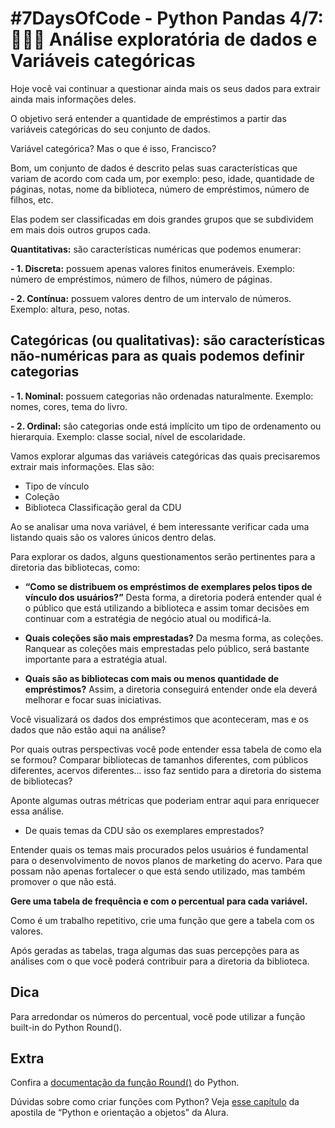 # #7DaysOfCode - Python Pandas 4/7: 👩🏽‍💻 Análise exploratória de dados e Variáveis categóricas

Hoje você vai continuar a questionar ainda mais os seus dados para extrair ainda mais informações deles.

O objetivo será entender a quantidade de empréstimos a partir das variáveis categóricas do seu conjunto de dados.

Variável categórica? Mas o que é isso, Francisco?

Bom, um conjunto de dados é descrito pelas suas características que variam de acordo com cada um, por exemplo: peso, idade, quantidade de páginas, notas, nome da biblioteca, número de empréstimos, número de filhos, etc.

Elas podem ser classificadas em dois grandes grupos que se subdividem em mais dois outros grupos cada.

**Quantitativas:** são características numéricas que podemos enumerar:

**- 1. Discreta:** possuem apenas valores finitos enumeráveis. Exemplo: número de empréstimos, número de filhos, número de páginas.

**- 2. Contínua:** possuem valores dentro de um intervalo de números. Exemplo: altura, peso, notas.

## Categóricas (ou qualitativas): são características não-numéricas para as quais podemos definir categorias

**- 1. Nominal:** possuem categorias não ordenadas naturalmente. Exemplo: nomes, cores, tema do livro.

**- 2. Ordinal:** são categorias onde está implícito um tipo de ordenamento ou hierarquia. Exemplo: classe social, nível de escolaridade.

Vamos explorar algumas das variáveis categóricas das quais precisaremos extrair mais informações. Elas são:

- Tipo de vínculo
- Coleção
- Biblioteca
Classificação geral da CDU

Ao se analisar uma nova variável, é bem interessante verificar cada uma listando quais são os valores únicos dentro delas.

Para explorar os dados, alguns questionamentos serão pertinentes para a diretoria das bibliotecas, como:

- **“Como se distribuem os empréstimos de exemplares pelos tipos de vínculo dos usuários?”**
  Desta forma, a diretoria poderá entender qual é o público que está utilizando a biblioteca e assim tomar decisões em continuar com a estratégia de negócio atual ou modificá-la.

- **Quais coleções são mais emprestadas?**
  Da mesma forma, as coleções. Ranquear as coleções mais emprestadas pelo público, será bastante importante para a estratégia atual.

- **Quais são as bibliotecas com mais ou menos quantidade de empréstimos?**
  Assim, a diretoria conseguirá entender onde ela deverá melhorar e focar suas iniciativas.

Você visualizará os dados dos empréstimos que aconteceram, mas e os dados que não estão aqui na análise?

Por quais outras perspectivas você pode entender essa tabela de como ela se formou? Comparar bibliotecas de tamanhos diferentes, com públicos diferentes, acervos diferentes... isso faz sentido para a diretoria do sistema de bibliotecas?

Aponte algumas outras métricas que poderiam entrar aqui para enriquecer essa análise.

- De quais temas da CDU são os exemplares emprestados?

Entender quais os temas mais procurados pelos usuários é fundamental para o desenvolvimento de novos planos de marketing do acervo. Para que possam não apenas fortalecer o que está sendo utilizado, mas também promover o que não está.

**Gere uma tabela de frequência e com o percentual para cada variável.**

Como é um trabalho repetitivo, crie uma função que gere a tabela com os valores.

Após geradas as tabelas, traga algumas das suas percepções para as análises com o que você poderá contribuir para a diretoria da biblioteca.

## Dica

Para arredondar os números do percentual, você pode utilizar a função built-in do Python Round().

## Extra

Confira a [documentação da função Round()](https://docs.python.org/pt-br/3/library/functions.html?utm_medium=email&_hsenc=p2ANqtz-8b7QrRRa2WCsGuwXd0JpSldLX12MULgjplKJbUaqKbU0CCJH4io67JfYIug39qUktYtSuxGkByqMhr-E75Q7N7k2MFhQ&_hsmi=270879434&utm_content=270879434&utm_source=hs_automation#round) do Python.

Dúvidas sobre como criar funções com Python? Veja [esse capítulo](https://www.alura.com.br/apostila-python-orientacao-a-objetos/funcoes?utm_medium=email&_hsenc=p2ANqtz--rLmTrJmN4rrpAA7_W5DeOMLdwCD8xn1CVvuAgKnwIxcxonFl0rOfAbMldQLAiKc-TeWKVfa7neBhZORn6hAqtknwJ1A&_hsmi=270879434&utm_content=270879434&utm_source=hs_automation) da apostila de “Python e orientação a objetos” da Alura.
